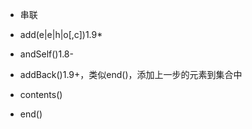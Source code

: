 - 串联

- add(e|e|h|o[,c])1.9*

- andSelf()1.8-

- addBack()1.9+，类似end()，添加上一步的元素到集合中

- contents()

- end()